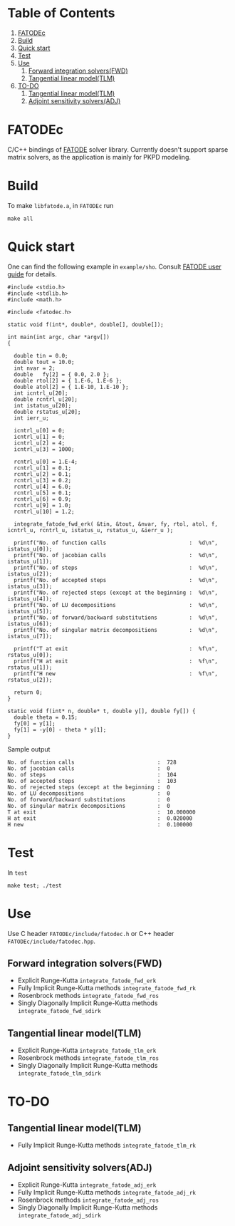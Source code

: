 
# Table of Contents

1.  [FATODEc](#org32123a0)
2.  [Build](#orgc11d2eb)
3.  [Quick start](#orge37a877)
4.  [Test](#orgf454046)
5.  [Use](#orgdccc08d)
    1.  [Forward integration solvers(FWD)](#orgc4451a2)
    2.  [Tangential linear model(TLM)](#org2e2d078)
6.  [TO-DO](#orga83fc5c)
    1.  [Tangential linear model(TLM)](#org0644f6e)
    2.  [Adjoint sensitivity solvers(ADJ)](#org230c3ef)


<a id="org32123a0"></a>

# FATODEc

C/C++ bindings of [FATODE](http://people.cs.vt.edu/asandu/Software/FATODE/index.html) solver library. Currently doesn't
support sparse matrix solvers, as the application is mainly
for PKPD modeling.


<a id="orgc11d2eb"></a>

# Build

To make `libfatode.a`, in `FATODEc` run

    make all


<a id="orge37a877"></a>

# Quick start

One can find the following example in `example/sho`. Consult
[FATODE user guide](http://people.cs.vt.edu/%7Easandu/Software/FATODE/FATODE_user_guide.pdf) for details.

    #include <stdio.h>
    #include <stdlib.h>
    #include <math.h>
    
    #include <fatodec.h>
    
    static void f(int*, double*, double[], double[]);
    
    int main(int argc, char *argv[])
    {
    
      double tin = 0.0;
      double tout = 10.0;
      int nvar = 2;
      double   fy[2] = { 0.0, 2.0 };
      double rtol[2] = { 1.E-6, 1.E-6 };
      double atol[2] = { 1.E-10, 1.E-10 };
      int icntrl_u[20];
      double rcntrl_u[20];
      int istatus_u[20];
      double rstatus_u[20];
      int ierr_u;
    
      icntrl_u[0] = 0;
      icntrl_u[1] = 0;
      icntrl_u[2] = 4;
      icntrl_u[3] = 1000;
    
      rcntrl_u[0] = 1.E-4;
      rcntrl_u[1] = 0.1;
      rcntrl_u[2] = 0.1;
      rcntrl_u[3] = 0.2;
      rcntrl_u[4] = 6.0;
      rcntrl_u[5] = 0.1;
      rcntrl_u[6] = 0.9;
      rcntrl_u[9] = 1.0;
      rcntrl_u[10] = 1.2;
    
      integrate_fatode_fwd_erk( &tin, &tout, &nvar, fy, rtol, atol, f, icntrl_u, rcntrl_u, istatus_u, rstatus_u, &ierr_u );    
    
      printf("No. of function calls                          :  %d\n", istatus_u[0]);
      printf("No. of jacobian calls                          :  %d\n", istatus_u[1]);
      printf("No. of steps                                   :  %d\n", istatus_u[2]);
      printf("No. of accepted steps                          :  %d\n", istatus_u[3]);
      printf("No. of rejected steps (except at the beginning :  %d\n", istatus_u[4]);
      printf("No. of LU decompositions                       :  %d\n", istatus_u[5]);
      printf("No. of forward/backward substitutions          :  %d\n", istatus_u[6]);
      printf("No. of singular matrix decompositions          :  %d\n", istatus_u[7]);
    
      printf("T at exit                                      :  %f\n", rstatus_u[0]);
      printf("H at exit                                      :  %f\n", rstatus_u[1]);
      printf("H new                                          :  %f\n", rstatus_u[2]);
    
      return 0;
    }
    
    static void f(int* n, double* t, double y[], double fy[]) {
      double theta = 0.15;
      fy[0] = y[1];
      fy[1] = -y[0] - theta * y[1];
    }

Sample output

    No. of function calls                          :  728
    No. of jacobian calls                          :  0
    No. of steps                                   :  104
    No. of accepted steps                          :  103
    No. of rejected steps (except at the beginning :  0
    No. of LU decompositions                       :  0
    No. of forward/backward substitutions          :  0
    No. of singular matrix decompositions          :  0
    T at exit                                      :  10.000000
    H at exit                                      :  0.020000
    H new                                          :  0.100000


<a id="orgf454046"></a>

# Test

In `test`

    make test; ./test


<a id="orgdccc08d"></a>

# Use

Use C header `FATODEc/include/fatodec.h` or C++ header `FATODEc/include/fatodec.hpp`.


<a id="orgc4451a2"></a>

## Forward integration solvers(FWD)

-   Explicit Runge-Kutta `integrate_fatode_fwd_erk`
-   Fully Implicit Runge-Kutta methods `integrate_fatode_fwd_rk`
-   Rosenbrock methods `integrate_fatode_fwd_ros`
-   Singly Diagonally Implicit Runge-Kutta methods `integrate_fatode_fwd_sdirk`


<a id="org2e2d078"></a>

## Tangential linear model(TLM)

-   Explicit Runge-Kutta `integrate_fatode_tlm_erk`
-   Rosenbrock methods `integrate_fatode_tlm_ros`
-   Singly Diagonally Implicit Runge-Kutta methods `integrate_fatode_tlm_sdirk`


<a id="orga83fc5c"></a>

# TO-DO


<a id="org0644f6e"></a>

## Tangential linear model(TLM)

-   Fully Implicit Runge-Kutta methods `integrate_fatode_tlm_rk`


<a id="org230c3ef"></a>

## Adjoint sensitivity solvers(ADJ)

-   Explicit Runge-Kutta `integrate_fatode_adj_erk`
-   Fully Implicit Runge-Kutta methods `integrate_fatode_adj_rk`
-   Rosenbrock methods `integrate_fatode_adj_ros`
-   Singly Diagonally Implicit Runge-Kutta methods `integrate_fatode_adj_sdirk`

